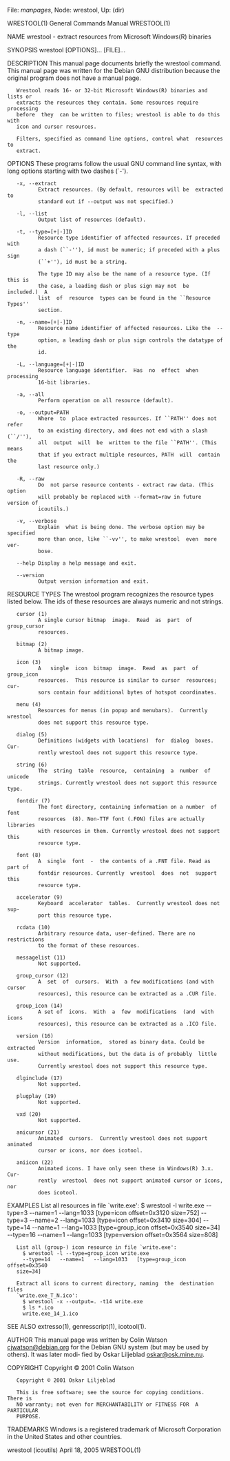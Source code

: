 File: *manpages*,  Node: wrestool,  Up: (dir)

WRESTOOL(1)                 General Commands Manual                WRESTOOL(1)



NAME
       wrestool - extract resources from Microsoft Windows(R) binaries

SYNOPSIS
       wrestool [OPTIONS]... [FILE]...

DESCRIPTION
       This  manual  page documents briefly the wrestool command.  This manual
       page was written for the Debian GNU distribution because  the  original
       program does not have a manual page.

       Wrestool reads 16- or 32-bit Microsoft Windows(R) binaries and lists or
       extracts the resources they contain. Some resources require  processing
       before  they  can be written to files; wrestool is able to do this with
       icon and cursor resources.

       Filters, specified as command line options, control what  resources  to
       extract.

OPTIONS
       These  programs  follow  the  usual  GNU command line syntax, with long
       options starting with two dashes (`-').

       -x, --extract
              Extract resources. (By default, resources will be  extracted  to
              standard out if --output was not specified.)

       -l, --list
              Output list of resources (default).

       -t, --type=[+|-]ID
              Resource type identifier of affected resources. If preceded with
              a dash (``-''), id must be numeric; if preceded with a plus sign
              (``+''), id must be a string.

              The type ID may also be the name of a resource type. (If this is
              the case, a leading dash or plus sign may not  be  included.)  A
              list  of  resource  types can be found in the ``Resource Types''
              section.

       -n, --name=[+|-]ID
              Resource name identifier of affected resources. Like the  --type
              option, a leading dash or plus sign controls the datatype of the
              id.

       -L, --language=[+|-]ID
              Resource language identifier.  Has  no  effect  when  processing
              16-bit libraries.

       -a, --all
              Perform operation on all resource (default).

       -o, --output=PATH
              Where  to  place extracted resources. If ``PATH'' does not refer
              to an existing directory, and does not end with a slash (``/''),
              all  output  will  be  written to the file ``PATH''. (This means
              that if you extract multiple resources, PATH  will  contain  the
              last resource only.)

       -R, --raw
              Do  not parse resource contents - extract raw data. (This option
              will probably be replaced with --format=raw in future version of
              icoutils.)

       -v, --verbose
              Explain  what is being done. The verbose option may be specified
              more than once, like ``-vv'', to make wrestool  even  more  ver‐
              bose.

       --help Display a help message and exit.

       --version
              Output version information and exit.

RESOURCE TYPES
       The  wrestool  program recognizes the resource types listed below.  The
       ids of these resources are always numeric and not strings.

       cursor (1)
              A single cursor bitmap  image.  Read  as  part  of  group_cursor
              resources.

       bitmap (2)
              A bitmap image.

       icon (3)
              A   single  icon  bitmap  image.  Read  as  part  of  group_icon
              resources.  This resource is similar to cursor  resources;  cur‐
              sors contain four additional bytes of hotspot coordinates.

       menu (4)
              Resources for menus (in popup and menubars).  Currently wrestool
              does not support this resource type.

       dialog (5)
              Definitions (widgets with locations)  for  dialog  boxes.   Cur‐
              rently wrestool does not support this resource type.

       string (6)
              The  string  table  resource,  containing  a  number  of unicode
              strings. Currently wrestool does not support this resource type.

       fontdir (7)
              The font directory, containing information on a number  of  font
              resources  (8). Non-TTF font (.FON) files are actually libraries
              with resources in them. Currently wrestool does not support this
              resource type.

       font (8)
              A  single  font  -  the contents of a .FNT file. Read as part of
              fontdir resources. Currently  wrestool  does  not  support  this
              resource type.

       accelerator (9)
              Keyboard  accelerator  tables.  Currently wrestool does not sup‐
              port this resource type.

       rcdata (10)
              Arbitrary resource data, user-defined. There are no restrictions
              to the format of these resources.

       messagelist (11)
              Not supported.

       group_cursor (12)
              A  set  of  cursors.  With  a few modifications (and with cursor
              resources), this resource can be extracted as a .CUR file.

       group_icon (14)
              A set of  icons.  With  a  few  modifications  (and  with  icons
              resources), this resource can be extracted as a .ICO file.

       version (16)
              Version  information,  stored as binary data. Could be extracted
              without modifications, but the data is of probably  little  use.
              Currently wrestool does not support this resource type.

       dlginclude (17)
              Not supported.

       plugplay (19)
              Not supported.

       vxd (20)
              Not supported.

       anicursor (21)
              Animated  cursors.  Currently wrestool does not support animated
              cursor or icons, nor does icotool.

       aniicon (22)
              Animated icons. I have only seen these in Windows(R) 3.x.   Cur‐
              rently  wrestool  does not support animated cursor or icons, nor
              does icotool.

EXAMPLES
       List all resources in file `write.exe':
         $ wrestool -l write.exe
         --type=3 --name=1 --lang=1033 [type=icon offset=0x3120 size=752]
         --type=3 --name=2 --lang=1033 [type=icon offset=0x3410 size=304]
         --type=14   --name=1   --lang=1033   [type=group_icon   offset=0x3540
       size=34]
         --type=16 --name=1 --lang=1033 [type=version offset=0x3564 size=808]

       List all (group-) icon resource in file `write.exe':
         $ wrestool -l --type=group_icon write.exe
         --type=14   --name=1   --lang=1033   [type=group_icon   offset=0x3540
       size=34]

       Extract all icons to current directory, naming  the  destination  files
       `write.exe_T_N.ico':
         $ wrestool -x --output=. -t14 write.exe
         $ ls *.ico
         write.exe_14_1.ico

SEE ALSO
       extresso(1), genresscript(1), icotool(1).

AUTHOR
       This  manual page was written by Colin Watson <cjwatson@debian.org> for
       the Debian GNU system (but may be used by others). It was  later  modi‐
       fied by Oskar Liljeblad <oskar@osk.mine.nu>.

COPYRIGHT
       Copyright © 2001 Colin Watson

       Copyright © 2001 Oskar Liljeblad

       This is free software; see the source for copying conditions.  There is
       NO warranty; not even for MERCHANTABILITY or FITNESS FOR  A  PARTICULAR
       PURPOSE.

TRADEMARKS
       Windows  is  a  registered  trademark  of  Microsoft Corporation in the
       United States and other countries.



wrestool (icoutils)             April 18, 2005                     WRESTOOL(1)
